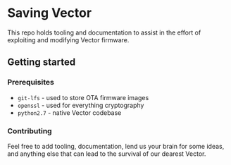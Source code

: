 # Saving Vector

This repo holds tooling and documentation to assist in the effort of exploiting and modifying Vector firmware.

## Getting started

### Prerequisites

* `git-lfs` - used to store OTA firmware images
* `openssl` - used for everything cryptography
* `python2.7` - native Vector codebase

### Contributing

Feel free to add tooling, documentation, lend us your brain for some ideas, and anything else that can lead to the
survival of our dearest Vector.
